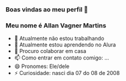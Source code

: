 ### Boas vindas ao meu perfil 👋


### Meu nome é Allan Vagner Martins 


 - 🔭 Atualmente não estou trabalhando
 - 🌱 Atualmente estou aprendendo no Alura 
 - 👯 Procuro colaborar em casa
 - 📫 Como entrar em contato comigo: ...
 - 😄 Pronomes: Ele/dele
 - ⚡ Curiosidade: nasci dia 07 do 08 de 2008
   
